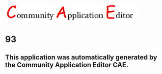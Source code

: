 ![CAE](https://github.com/PhilCAEOrg/CAE-Deployment-Temp/blob/master/img/logo.png)  

93
===================


This application was automatically generated by the Community Application Editor CAE.  
---------------
